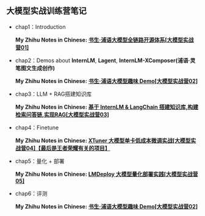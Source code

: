 ## 大模型实战训练营笔记

- chap1：Introduction
  
  **My Zhihu Notes in Chinese: [书生·浦语大模型全链路开源体系[大模型实战营01]](https://zhuanlan.zhihu.com/p/675922698)**
  
- chap2：Demos about **InternLM**, **Lagent**, **InternLM-XComposer(浦语·灵笔图文生成创作)**
  
  **My Zhihu Notes in Chinese: [书生·浦语大模型趣味 Demo[大模型实战营02]](https://zhuanlan.zhihu.com/p/682062942)**
  
- chap3：LLM + RAG搭建知识库
    
  **My Zhihu Notes in Chinese: [基于 InternLM & LangChain 搭建知识库,构建检索问答链,实现RAG[大模型实战营03]](https://zhuanlan.zhihu.com/p/682063982)**
  
- chap4：Finetune
    
  **My Zhihu Notes in Chinese: [XTuner 大模型单卡低成本微调实战[大模型实战营04]【最后是王者荣耀有关的项目】](https://zhuanlan.zhihu.com/p/682241646)**
  
- chap5：量化 + 部署
    
  **My Zhihu Notes in Chinese: [LMDeploy 大模型量化部署实践[大模型实战营05]](https://zhuanlan.zhihu.com/p/682732483)**
  
- chap6：评测
   
  **My Zhihu Notes in Chinese: [书生·浦语大模型趣味 Demo[大模型实战营02]](https://zhuanlan.zhihu.com/p/682062942)**
